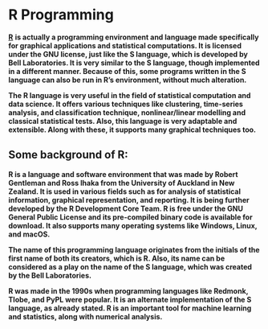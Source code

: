 # R Programming

[**R**](https://www.r-project.org/) **is actually a programming environment and language made specifically for graphical applications and statistical computations. It is licensed under the GNU license, just like the S language, which is developed by Bell Laboratories. It is very similar to the S language, though implemented in a different manner. Because of this, some programs written in the S language can also be run in R’s environment, without much alteration.**

**The R language is very useful in the field of statistical computation and data science. It offers various techniques like clustering, time-series analysis, and classification technique, nonlinear/linear modelling and classical statistical tests. Also, this language is very adaptable and extensible. Along with these, it supports many graphical techniques too.**

## **Some background of R:**

  
  
**R is a language and software environment that was made by Robert Gentleman and Ross Ihaka from the University of Auckland in New Zealand. It is used in various fields such as for analysis of statistical information,  graphical representation, and reporting. It is being further developed by the R Development Core Team. R is free under the GNU General Public License and its pre-compiled binary code is available for download. It also supports many operating systems like Windows, Linux, and macOS.**

**The name of this programming language originates from the initials of the first name of both its creators, which is R. Also, its name can be considered as a play on the name of the S language, which was created by the Bell Laboratories.**

**R was made in the 1990s when programming languages like Redmonk, Tlobe, and PyPL were popular. It is an alternate implementation of the S language, as already stated. R is an important tool for machine learning and statistics, along with numerical analysis.**

  


